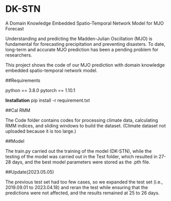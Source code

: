 # DK-STN
A Domain Knowledge Embedded Spatio-Temporal Network Model for MJO Forecast

Understanding and predicting the Madden-Julian Oscillation (MJO) is fundamental for forecasting precipitation and preventing disasters. To date, long-term and accurate MJO prediction has been a pending problem for researchers.

This project shows the code of our MJO prediction with domain knowledge embedded spatio-temporal network model.

##Requirements

python == 3.8.0
pytorch == 1.10.1

**Installation**
pip install -r requirement.txt

##Cal RMM

The Code folder contains codes for processing climate data, calculating RMM indices, and sliding windows to build the dataset. (Climate dataset not uploaded because it is too large.)

##Model

The train.py carried out the training of the model (DK-STN), while the testing of the model was carried out in the Test folder, which resulted in 27-28 days, and the best model parameters were stored as the .pth file.

##Update(2023.05.05)

The previous test set had too few cases, so we expanded the test set (i.e., 2019.09.01 to 2023.04.18) and reran the test while ensuring that the predictions were not affected, and the results remained at 25 to 26 days.
